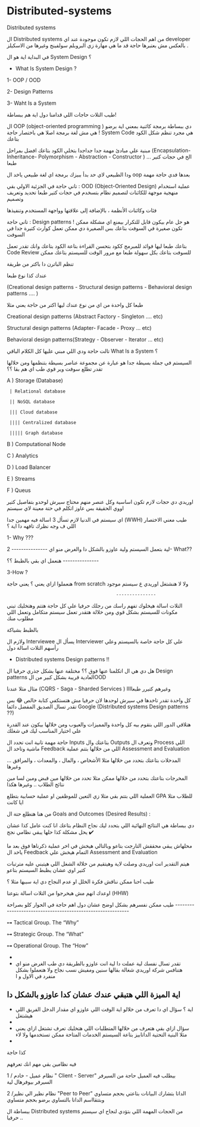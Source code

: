 # Distributed-systems
Distributed systems

ال Distributed systems من اهم الحجات اللي لازم تكون موجودة عند اي developer بالعكس مش بعتبرها حاجة قد ما هي مهارة زي البروبلم سولفينج وغيرها من الاسكيلز  . 

في البداية اية هو ال System Design ؟

- What Is System Design ?

1- OOP / OOD

2- Design Patterns

3- Waht Is a System

طيب التلات حاجات اللي قدامنا دول اية هم ببساطة!

ال OOP  (object-oriented programming )   دي ببساطة برمجة كائنية بمعني اية برضو ! هي مش لغة برمجة اصلا هي باختصار حاجة System Code هي مجرد تنظم شكل الكود بتاعك

مبنية علي مبادئ مهمة جدا جداجدا بتخلي الكود بتاعك افضل بمراحل (Encapsulation- Inheritance- Polymorphism -  Abstraction -  Constructor ) ... الخ في حجات كتير طبعا

ودا الطبيعي لاي حد بدأ ببيزك برمجة اي لغة طبيعي ياخد ال oop بعدها فدي حاجة مهمة

تاني حاجة في الجزئية الاولي بقي : OOD (Object-Oriented Design) عملية استخدام منهجية موجهة للكائنات لتصميم نظام بتسخدم في حجات كتير طبعا تحديد وتعريف وتصميم 

فئات وكائنات الأنظمة ، بالإضافة إلى علاقتها وواجهة المستخدم وتنفيذها

تاني حاجة : Design patterns ! هو حل عام بيكون قابل للتكرار بيمنع اي مشكلة ممكن تكون صغيرة في السوفت بتاعك بس الصغيرة دي ممكن تعمل كوارث كتيرة جدا في السوفت 

بتاعك طبعا ليها فوائد للمبرمج ككود بتحسن القراءة بتاعة الكود بتاعك وانك تقدر تعمل Code Review للسوفت بتاعك بكل سهولة طبعا مع مرور الوقت للسيستم بتاعك ممكن 

تنظم الباترن دا باكتر من طريقة 

عندك كذا نوع طبعا

(Creational design patterns - Structural design patterns - Behavioral design patterns  .... )

طبعا كل واحدة من اي من نوع عندك ليها اكتر من حاجة يعني مثلا

Creational design patterns (Abstract Factory - Singleton .... etc)

Structural design patterns (Adapter- Facade - Proxy ... etc)

Behavioral design patterns(Strategy - Observer - Iterator ... etc)

تالت حاجة ودي اللي مبني عليها كل الكلام الباقي What Is a System ؟

السيستم في جملة بسيطة جدا هو عبارة عن مجموعة عناصر بسيطة بتنظمها ومن خلالها تقدر تطلع سوفت وير  قوي طب اي هم بقا ؟؟

A ) Storage (Database)

     | Relational database
     
     || NoSQL database
     
     ||| Cloud database 
     
     |||| Centralized database
     
     ||||| Graph database
     
     
B ) Computational Node

C ) Analytics

D ) Load Balancer

E ) Streams

F ) Queus

اوريدي دي حجات لازم تكون اساسية وكل عنصر منهم محتاج سيرش لوحدو بتفاصيل كتير اووي الحقيقة بس عاوز اتكلم في حتة معينة لاي سيستم

اي سيستم في الدنيا لازم تسأل 3 اسالة فيه مهمين جدا  (WWH) طيب معني الاختصار اللي ف وجه نظرك تافهه دا اية ؟

1- Why ??? 


لية بتعمل السيستم ولية عاوزو بالشكل دا والغرض منو اي 
                                              ---------------
2- What??

هنعمل اي بقي بالظبط ؟؟ 
                                              ---------------
                                              
3-How ?

هنعملوا ازاي يعني ؟ يعني حاجة from scratch ولا لا هنشتغل اوريدي ع سيستم موجود

                                             --------------- 
                                             
التلات اسالة هيخلوك تفهم راسك من رجلك حرفيا علي كل حاجة هتتم وهتخليك تبني مكونات للسيستم بشكل قوي ومن خلالة هتقدر تعمل سيستم متكامل وتعمل اللي مطلوب منك 

بالظبط بشياكة

ولازم ال Interviewee يسأل ال Interviewer علي كل حاجة خاصة بالسيستم وعلي رأسهم التلات اسالة دول




- Distributed systems Design patterns !!

هل دي هي ال اتكلمنا عنها فوق ؟؟ مختلفة عنها بشكل جذري حرفيا ال Design patterns العادية قريبة بشكل كبير من الOOD 

مثال مثلا عندنا (CQRS - Saga - Sharded Services ) وغيرهم كتيرر طبعاااا 

كل واحدة تقدر تاخدها في سيرش لوحدها لان حرفيا مش هتستكفي كتابة خالص 😂 بس تقدر تسال الصديق المفضل دائما Google (Distributed systems Design patterns ??) 

هتلاقي الدور اللي بتقوم بيه كل واحدة والمميزات والعيوب ومن خلالها بيكون عند القدرة علي اختيار المناسب ليك في شغلك 

حاجة مهمة تانية انت تحدد ال Inputs بتاعتك وال Outputs  وتعرف ال Process اللي ماشية وتاخد ال Feedback اللي من خلالها بتتم عملية Assessment and Evaluation  

المدخلات بتاعتك بتحدد من خلالها مثلا الأشخاص ، والمال ، والمعدات ، والمرافق ...  وغيرها 

المخرجات بتاعتك بتحدد من خلالها ممكن مثلا تحدد من خلالها مين قبض ومين لسا مين نتائج الطلاب .. وغيرها هكذا 

العملية اللي بتتم بقي مثلا زي التعين للموظفين او عملية حسابية بتطلع GPA للطلاب مثلا ايا كانت 

من هنا هتطلع حتة ال Goals and Outcomes (Desired Results) : 

دي ببساطة هي النتائج النهائية اللي بتحدد ليك نجاح النظام بتاعك انا كنت عامل كذا عشان يحل مشكلة كذا حلها يبقي نظامي نجح ✔️

محلهاش يبقي محققش التارجت بتاعو وبالتالي هيخش في اخر عملية ذكرناها فوق بعد ما ياخد ال Feedback التمام هيخش علي Assessment and Evaluation

هيتم التقدير انت اوريدي وصلت لاية وهيتقيم من خلالة الشغل اللي هيتبني عليه مترتبات كتير اوي عشان يظبط السيستم بتاعو 

طيب احنا ممكن نناقش فكرة الخلل او عدم النجاح دي اية سببها مثلا ؟

اوعدك انهم مش هيخرجوا من التلات اسالة بتوعنا (HHW)

طيب ممكن نفسرهم بشكل اوضح عشان دول اهم حاجة في الحوار كلو بصراحة 
            -----------------------------------------------------------
            
            
⊶ Tactical Group. The “Why”

⊶ Strategic Group. The “What”

⊶ Operational Group. The “How”

- 
- تقدر تسال نفسك لية عملت دا لية انت عاوزو بالطريقة دي طب الغرض منو اي هتنافس شركة اوريدي شغالة بقالها سنين ومفيش نسب نجاح ولا هتعملوا بشكل منفرد في الاول و ا

اية الميزة اللي هتبقي عندك عشان كدا عاوزو بالشكل دا 
- 
- اية ؟ سؤال اي دا تعرف من خلالو اية الوقت اللي عاوزو اي مقدار الدخل الفريق اللي هيشتغل 
- 
- سؤال ازاي بقي هتعرف من خلالها المتطلبات اللي هتخليك تعرف تشتغل ازاي يعني مثلا البنية التحتية الداتابيز بتاعة السيستم الخدمات المتاحة ممكن تستخدمها ولا لاء 
-
كذا حاجة




فيه نظامين بقي مهم انك تعرفهم 


1 / نظام عميل - خادم  " Client - Server"  بيطلب فيه العميل حاجة من السيرفر السيرفر بيوفرهال لية 


2 /نظام نظير الي نظير "Peer to Peer"  الداتا بتشارك البيانات بتاعتي بحجم متساوي وبتتقااسم الداتا بالتساوي برضو بحجم متساوي 

ببساطة ال Distributed systems من الحجات المهمة اللي بتؤدي لنجاح اي سيستم حرفيا ..

